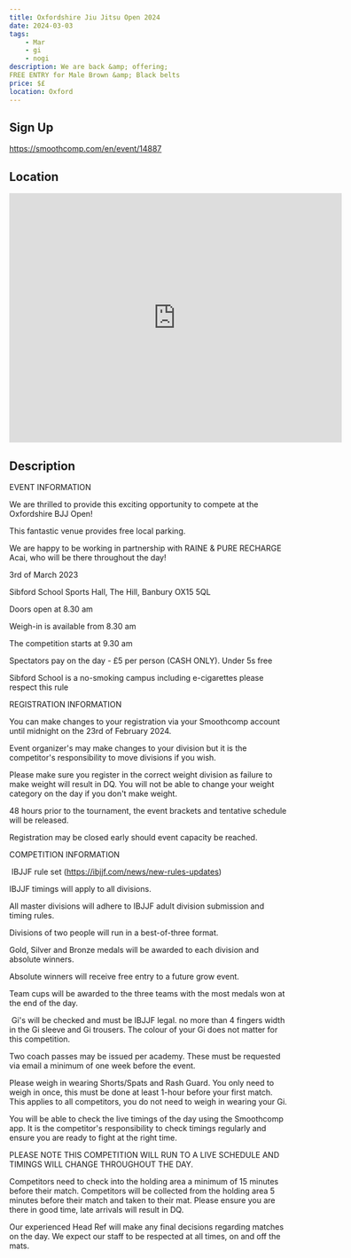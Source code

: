 ```yaml
---
title: Oxfordshire Jiu Jitsu Open 2024
date: 2024-03-03
tags:
    - Mar
    - gi 
    - nogi 
description: We are back &amp; offering;
FREE ENTRY for Male Brown &amp; Black belts
price: $£
location: Oxford
---
```

## Sign Up
https://smoothcomp.com/en/event/14887

## Location
<iframe src="https://www.google.com/maps/embed?pb=!1m18!1m12!1m3!1d12345.6789!2d-1.4794918!3d52.0313216!2m3!1f0!2f0!3f0!3m2!1i1024!2i768!4f13.1!3m3!1m2!1s0x0%3A0x0!2z52.0313216!5e0!3m2!1sen!2sus!4v1234567890" width="600" height="450" style="border:0;" allowfullscreen="" loading="lazy"></iframe>

## Description
EVENT INFORMATION


We are thrilled to provide this exciting opportunity to compete at the Oxfordshire BJJ Open!


This fantastic venue provides free local parking.


We are happy to be working in partnership with RAINE & PURE RECHARGE Acai, who will be there throughout the day!


3rd of March 2023


Sibford School Sports Hall, The Hill, Banbury OX15 5QL


Doors open at 8.30 am


Weigh-in is available from 8.30 am


The competition starts at 9.30 am


Spectators pay on the day - £5 per person (CASH ONLY). Under 5s free


Sibford School is a no-smoking campus including e-cigarettes please respect this rule


REGISTRATION INFORMATION


You can make changes to your registration via your Smoothcomp account until midnight on the 23rd of February 2024.


Event organizer's may make changes to your division but it is the competitor's responsibility to move divisions if you wish.  


Please make sure you register in the correct weight division as failure to make weight will result in DQ. You will not be able to change your weight category on the day if you don't make weight.


48 hours prior to the tournament, the event brackets and tentative schedule will be released.


Registration may be closed early should event capacity be reached. 


COMPETITION INFORMATION


 IBJJF rule set (https://ibjjf.com/news/new-rules-updates)


IBJJF timings will apply to all divisions.


All master divisions will adhere to IBJJF adult division submission and timing rules.


Divisions of two people will run in a best-of-three format. 


Gold, Silver and Bronze medals will be awarded to each division and absolute winners.


Absolute winners will receive free entry to a future grow event. 


Team cups will be awarded to the three teams with the most medals won at the end of the day.


 Gi's will be checked and must be IBJJF legal. no more than 4 fingers width in the Gi sleeve and Gi trousers. The colour of your Gi does not matter for this competition.


Two coach passes may be issued per academy. These must be requested via email a minimum of one week before the event.


Please weigh in wearing Shorts/Spats and Rash Guard. You only need to weigh in once, this must be done at least 1-hour before your first match. This applies to all competitors, you do not need to weigh in wearing your Gi.


You will be able to check the live timings of the day using the Smoothcomp app. It is the competitor's responsibility to check timings regularly and ensure you are ready to fight at the right time.


PLEASE NOTE THIS COMPETITION WILL RUN TO A LIVE SCHEDULE AND TIMINGS WILL CHANGE THROUGHOUT THE DAY.


Competitors need to check into the holding area a minimum of 15 minutes before their match. Competitors will be collected from the holding area 5 minutes before their match and taken to their mat. Please ensure you are there in good time, late arrivals will result in DQ.


Our experienced Head Ref will make any final decisions regarding matches on the day. We expect our staff to be respected at all times, on and off the mats.
